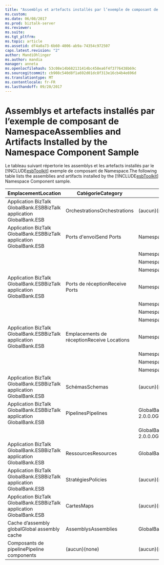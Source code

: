 ```yaml
---
title: "Assemblys et artefacts installés par l’exemple de composant de Namespace | Documents Microsoft"
ms.custom: 
ms.date: 06/08/2017
ms.prod: biztalk-server
ms.reviewer: 
ms.suite: 
ms.tgt_pltfrm: 
ms.topic: article
ms.assetid: df4a0a73-6b60-4006-ab9a-74354c972507
caps.latest.revision: "2"
author: MandiOhlinger
ms.author: mandia
manager: anneta
ms.openlocfilehash: 53c08e14b682131414bc458ea6f4f3776438b69c
ms.sourcegitcommit: cb908c540d8f1a692d01dc8f313e16cb4b4e696d
ms.translationtype: MT
ms.contentlocale: fr-FR
ms.lasthandoff: 09/20/2017
---
```

# <a name="assemblies-and-artifacts-installed-by-the-namespace-component-sample"></a><span data-ttu-id="d194c-102">Assemblys et artefacts installés par l’exemple de composant de Namespace</span><span class="sxs-lookup"><span data-stu-id="d194c-102">Assemblies and Artifacts Installed by the Namespace Component Sample</span></span>
<span data-ttu-id="d194c-103">Le tableau suivant répertorie les assemblys et les artefacts installés par le [!INCLUDE[esbToolkit](../includes/esbtoolkit-md.md)] exemple de composant de Namespace.</span><span class="sxs-lookup"><span data-stu-id="d194c-103">The following table lists the assemblies and artifacts installed by the [!INCLUDE[esbToolkit](../includes/esbtoolkit-md.md)] Namespace Component sample.</span></span>  
  
|<span data-ttu-id="d194c-104">Emplacement</span><span class="sxs-lookup"><span data-stu-id="d194c-104">Location</span></span>|<span data-ttu-id="d194c-105">Catégorie</span><span class="sxs-lookup"><span data-stu-id="d194c-105">Category</span></span>|<span data-ttu-id="d194c-106">Nom et la version du composant</span><span class="sxs-lookup"><span data-stu-id="d194c-106">Name and version of the component</span></span>|  
|--------------|--------------|---------------------------------------|  
|<span data-ttu-id="d194c-107">Application BizTalk GlobalBank.ESB</span><span class="sxs-lookup"><span data-stu-id="d194c-107">BizTalk application GlobalBank.ESB</span></span>|<span data-ttu-id="d194c-108">Orchestrations</span><span class="sxs-lookup"><span data-stu-id="d194c-108">Orchestrations</span></span>|<span data-ttu-id="d194c-109">(aucun)</span><span class="sxs-lookup"><span data-stu-id="d194c-109">(none)</span></span>|  
|<span data-ttu-id="d194c-110">Application BizTalk GlobalBank.ESB</span><span class="sxs-lookup"><span data-stu-id="d194c-110">BizTalk application GlobalBank.ESB</span></span>|<span data-ttu-id="d194c-111">Ports d'envoi</span><span class="sxs-lookup"><span data-stu-id="d194c-111">Send Ports</span></span>|<span data-ttu-id="d194c-112">NamespaceSendPortAdd_to_Remove</span><span class="sxs-lookup"><span data-stu-id="d194c-112">NamespaceSendPortAdd_to_Remove</span></span>|  
|||<span data-ttu-id="d194c-113">NamespaceSendPortAdd_to_PassThrough</span><span class="sxs-lookup"><span data-stu-id="d194c-113">NamespaceSendPortAdd_to_PassThrough</span></span>|  
|||<span data-ttu-id="d194c-114">NamespaceSendPortPassthrough_to_Remove</span><span class="sxs-lookup"><span data-stu-id="d194c-114">NamespaceSendPortPassthrough_to_Remove</span></span>|  
|||<span data-ttu-id="d194c-115">NamespaceSendPortAddViaExtraction_to_PassThrough</span><span class="sxs-lookup"><span data-stu-id="d194c-115">NamespaceSendPortAddViaExtraction_to_PassThrough</span></span>|  
|<span data-ttu-id="d194c-116">Application BizTalk GlobalBank.ESB</span><span class="sxs-lookup"><span data-stu-id="d194c-116">BizTalk application GlobalBank.ESB</span></span>|<span data-ttu-id="d194c-117">Ports de réception</span><span class="sxs-lookup"><span data-stu-id="d194c-117">Receive Ports</span></span>|<span data-ttu-id="d194c-118">NamespaceReceivePortAdd_to_PassThrough</span><span class="sxs-lookup"><span data-stu-id="d194c-118">NamespaceReceivePortAdd_to_PassThrough</span></span>|  
|||<span data-ttu-id="d194c-119">NamespaceReceivePortAdd_to_Remove</span><span class="sxs-lookup"><span data-stu-id="d194c-119">NamespaceReceivePortAdd_to_Remove</span></span>|  
|||<span data-ttu-id="d194c-120">NamespaceReceivePortPassThrough_to_Remove</span><span class="sxs-lookup"><span data-stu-id="d194c-120">NamespaceReceivePortPassThrough_to_Remove</span></span>|  
|||<span data-ttu-id="d194c-121">NamespaceReceivePortAddViaExtraction_to_PassThrough</span><span class="sxs-lookup"><span data-stu-id="d194c-121">NamespaceReceivePortAddViaExtraction_to_PassThrough</span></span>|  
|<span data-ttu-id="d194c-122">Application BizTalk GlobalBank.ESB</span><span class="sxs-lookup"><span data-stu-id="d194c-122">BizTalk application GlobalBank.ESB</span></span>|<span data-ttu-id="d194c-123">Emplacements de réception</span><span class="sxs-lookup"><span data-stu-id="d194c-123">Receive Locations</span></span>|<span data-ttu-id="d194c-124">NamespaceReceivePortAdd_to_PassThrough</span><span class="sxs-lookup"><span data-stu-id="d194c-124">NamespaceReceivePortAdd_to_PassThrough</span></span>|  
|||<span data-ttu-id="d194c-125">NamespaceReceivePortAdd_to_Remove</span><span class="sxs-lookup"><span data-stu-id="d194c-125">NamespaceReceivePortAdd_to_Remove</span></span>|  
|||<span data-ttu-id="d194c-126">NamespaceReceivePortPassThrough_to_Remove</span><span class="sxs-lookup"><span data-stu-id="d194c-126">NamespaceReceivePortPassThrough_to_Remove</span></span>|  
|||<span data-ttu-id="d194c-127">NamespaceReceivePortAddViaExtraction_to_PassThrough</span><span class="sxs-lookup"><span data-stu-id="d194c-127">NamespaceReceivePortAddViaExtraction_to_PassThrough</span></span>|  
|<span data-ttu-id="d194c-128">Application BizTalk GlobalBank.ESB</span><span class="sxs-lookup"><span data-stu-id="d194c-128">BizTalk application GlobalBank.ESB</span></span>|<span data-ttu-id="d194c-129">Schémas</span><span class="sxs-lookup"><span data-stu-id="d194c-129">Schemas</span></span>|<span data-ttu-id="d194c-130">(aucun)</span><span class="sxs-lookup"><span data-stu-id="d194c-130">(none)</span></span>|  
|<span data-ttu-id="d194c-131">Application BizTalk GlobalBank.ESB</span><span class="sxs-lookup"><span data-stu-id="d194c-131">BizTalk application GlobalBank.ESB</span></span>|<span data-ttu-id="d194c-132">Pipelines</span><span class="sxs-lookup"><span data-stu-id="d194c-132">Pipelines</span></span>|<span data-ttu-id="d194c-133">GlobalBank.ESB.Namespace.Pipelines.NamespaceSampleReceivePipeline Version 2.0.0.0</span><span class="sxs-lookup"><span data-stu-id="d194c-133">GlobalBank.ESB.Namespace.Pipelines.NamespaceSampleReceivePipeline Version 2.0.0.0</span></span>|  
|||<span data-ttu-id="d194c-134">GlobalBank.ESB.Namespace.Pipelines.NamespaceSampleSendPipeline Version 2.0.0.0</span><span class="sxs-lookup"><span data-stu-id="d194c-134">GlobalBank.ESB.Namespace.Pipelines.NamespaceSampleSendPipeline Version 2.0.0.0</span></span>|  
|<span data-ttu-id="d194c-135">Application BizTalk GlobalBank.ESB</span><span class="sxs-lookup"><span data-stu-id="d194c-135">BizTalk application GlobalBank.ESB</span></span>|<span data-ttu-id="d194c-136">Ressources</span><span class="sxs-lookup"><span data-stu-id="d194c-136">Resources</span></span>|<span data-ttu-id="d194c-137">GlobalBank.ESB.Namespace.Pipelines Version 2.0.0.0</span><span class="sxs-lookup"><span data-stu-id="d194c-137">GlobalBank.ESB.Namespace.Pipelines Version 2.0.0.0</span></span>|  
|<span data-ttu-id="d194c-138">Application BizTalk GlobalBank.ESB</span><span class="sxs-lookup"><span data-stu-id="d194c-138">BizTalk application GlobalBank.ESB</span></span>|<span data-ttu-id="d194c-139">Stratégies</span><span class="sxs-lookup"><span data-stu-id="d194c-139">Policies</span></span>|<span data-ttu-id="d194c-140">(aucun)</span><span class="sxs-lookup"><span data-stu-id="d194c-140">(none)</span></span>|  
|<span data-ttu-id="d194c-141">Application BizTalk GlobalBank.ESB</span><span class="sxs-lookup"><span data-stu-id="d194c-141">BizTalk application GlobalBank.ESB</span></span>|<span data-ttu-id="d194c-142">Cartes</span><span class="sxs-lookup"><span data-stu-id="d194c-142">Maps</span></span>|<span data-ttu-id="d194c-143">(aucun)</span><span class="sxs-lookup"><span data-stu-id="d194c-143">(none)</span></span>|  
|<span data-ttu-id="d194c-144">Cache d’assembly global</span><span class="sxs-lookup"><span data-stu-id="d194c-144">Global assembly cache</span></span>|<span data-ttu-id="d194c-145">Assemblys</span><span class="sxs-lookup"><span data-stu-id="d194c-145">Assemblies</span></span>|<span data-ttu-id="d194c-146">GlobalBank.ESB.Namespace.Pipelines Version 2.0.0.0</span><span class="sxs-lookup"><span data-stu-id="d194c-146">GlobalBank.ESB.Namespace.Pipelines Version 2.0.0.0</span></span>|  
|<span data-ttu-id="d194c-147">Composants de pipeline</span><span class="sxs-lookup"><span data-stu-id="d194c-147">Pipeline components</span></span>|<span data-ttu-id="d194c-148">(aucun)</span><span class="sxs-lookup"><span data-stu-id="d194c-148">(none)</span></span>|<span data-ttu-id="d194c-149">(aucun)</span><span class="sxs-lookup"><span data-stu-id="d194c-149">(none)</span></span>|